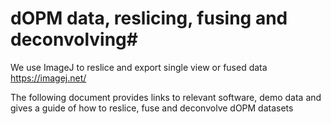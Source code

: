 # dOPM data, reslicing, fusing and deconvolving#

We use ImageJ to reslice and export single view or fused data
https://imagej.net/

The following document provides links to relevant software, demo data and gives a guide of how to reslice, fuse and deconvolve dOPM datasets

